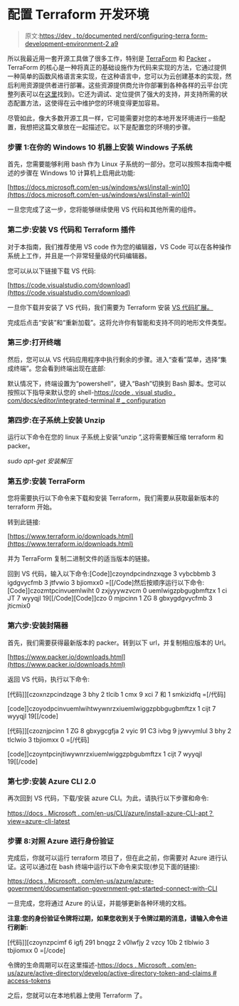 # 配置 Terraform 开发环境

> 原文:[https://dev . to/documented nerd/configuring-terra form-development-environment-2 a9](https://dev.to/documentednerd/configuring-terraform-development-environment-2a9)

所以我最近用一套开源工具做了很多工作，特别是 [TerraForm](https://www.terraform.io/) 和 [Packer](https://www.packer.io/) 。TerraForm 的核心是一种将真正的基础设施作为代码来实现的方法，它通过提供一种简单的函数风格语言来实现，在这种语言中，您可以为云创建基本的实现，然后利用资源提供者进行部署。这些资源提供商允许你部署到各种各样的云平台(完整列表可以在[这里](https://www.terraform.io/docs/providers/)找到)。它还为调试、定位提供了强大的支持，并支持所需的状态配置方法，这使得在云中维护您的环境变得更加容易。

尽管如此，像大多数开源工具一样，它可能需要对您的本地开发环境进行一些配置，我想把这篇文章放在一起描述它。以下是配置您的环境的步骤。

### [](#step-1-install-windows-subsystem-on-your-windows-10-machine)步骤 1:在你的 Windows 10 机器上安装 Windows 子系统

首先，您需要能够利用 bash 作为 Linux 子系统的一部分。您可以按照本指南中概述的步骤在 Windows 10 计算机上启用此功能:

[https://docs.microsoft.com/en-us/windows/wsl/install-win10](https://docs.microsoft.com/en-us/windows/wsl/install-win10)

一旦您完成了这一步，您将能够继续使用 VS 代码和其他所需的组件。

### [](#step-2-install-vs-code-and-terraform-plugins)第二步:安装 VS 代码和 Terraform 插件

对于本指南，我们推荐使用 VS code 作为您的编辑器，VS Code 可以在各种操作系统上工作，并且是一个非常轻量级的代码编辑器。

您可以从以下链接下载 VS 代码:

[https://code.visualstudio.com/download](https://code.visualstudio.com/download)

一旦你下载并安装了 VS 代码，我们需要为 Terraform 安装 [VS 代码扩展。](https://marketplace.visualstudio.com/items?itemName=ms-azuretools.vscode-azureterraform)

完成后点击“安装”和“重新加载”。这将允许你有智能和支持不同的地形文件类型。

### [](#step-3-opening-terminal)第三步:打开终端

然后，您可以从 VS 代码应用程序中执行剩余的步骤。进入“查看”菜单，选择“集成终端”。您会看到终端出现在底部:

默认情况下，终端设置为“powershell”，键入“Bash”切换到 Bash 脚本。您可以按照以下指导来默认您的 shell-[https://code . visual studio . com/docs/editor/integrated-terminal # _ configuration](https://code.visualstudio.com/docs/editor/integrated-terminal#_configuration)

### [](#step-4-install-unzip-on-subsystem)第四步:在子系统上安装 Unzip

运行以下命令在您的 linux 子系统上安装“unzip ”,这将需要解压缩 terraform 和 packer。

*sudo apt-get 安装解压*

### [](#step-5-install-terraform)第五步:安装 TerraForm

您将需要执行以下命令来下载和安装 Terraform，我们需要从获取最新版本的 terraform 开始。

转到此链接:

[https://www.terraform.io/downloads.html](https://www.terraform.io/downloads.html)

并为 TerraForm 复制二进制文件的适当版本的链接。

回到 VS 代码，输入以下命令:[Code]]czoyndpcindnzxqge 3 vybcbbmb 3 igdgvycfmb 3 jtfvwio 3 bjiomxx0 =[[/Code]然后按顺序运行以下命令:[Code]]czozmtpcinvuemlwiht 0 zxjyyywzvcm 0 uemlwigzpbgugbmftzx 1 ci JT 7 wyyqjl 19[[/Code][Code]]czo 0 mjpcinn 1 ZG 8 gbxygdgvycfmb 3 jticmix0

### [](#step-6-install-packer)第六步:安装封隔器

首先，我们需要获得最新版本的 packer。转到以下 url，并复制相应版本的 Url。

[https://www.packer.io/downloads.html](https://www.packer.io/downloads.html)

返回 VS 代码，执行以下命令:

[代码]][czoxnzpcindzqge 3 bhy 2 tlcib 1 cmx 9 xci 7 和 1 smkizidfq =[/代码]

[code]]czoyodpcinvuemlwihtwywnrzxiuemlwiggzpbbgugbmftzx 1 cijt 7 wyyqjl 19[[/code]

[代码]][czoznjpcinn 1 ZG 8 gbxygcgfja 2 vyic 91 C3 ivbg 9 jywvymlul 3 bhy 2 tlclwio 3 tbjiomxx 0 =[/代码]

[code]]czoyntpcinjtiwywnrzxiuemlwiggzpbgubmftzx 1 cijt 7 wyyqjl 19[[/code]

### [](#step-7-install-azure-cli-20)第七步:安装 Azure CLI 2.0

再次回到 VS 代码，下载/安装 azure CLI。为此，请执行以下步骤和命令:

[https://docs . Microsoft . com/en-us/CLI/azure/install-azure-CLI-apt？view=azure-cli-latest](https://docs.microsoft.com/en-us/cli/azure/install-azure-cli-apt?view=azure-cli-latest)

### [](#step-8-authenticating-against-azure)步骤 8:对照 Azure 进行身份验证

完成后，你就可以运行 terraform 项目了，但在此之前，你需要对 Azure 进行认证。这可以通过在 bash 终端中运行以下命令来实现(参见下面的链接):

[https://docs . Microsoft . com/en-us/azure/azure-government/documentation-government-get-started-connect-with-CLI](https://docs.microsoft.com/en-us/azure/azure-government/documentation-government-get-started-connect-with-cli)

一旦完成，您将通过 Azure 的认证，并能够更新各种环境的文档。

**注意:您的身份验证令牌将过期，如果您收到关于令牌过期的消息，请输入命令进行刷新:**

[代码]][czoynzpcimf 6 igfj 291 bnqgz 2 v0lwfjy 2 vzcy 10b 2 tlblwio 3 tbjiomxx 0 =[/code]

令牌的生命周期可以在这里描述-[https://docs . Microsoft . com/en-us/azure/active-directory/develop/active-directory-token-and-claims # access-tokens](https://docs.microsoft.com/en-us/azure/active-directory/develop/active-directory-token-and-claims#access-tokens)

之后，您就可以在本地机器上使用 Terraform 了。